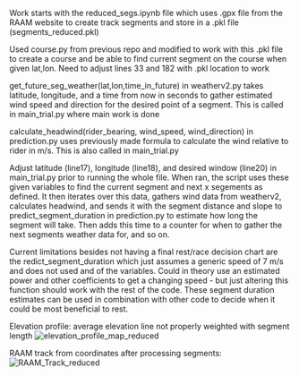 Work starts with the reduced_segs.ipynb file which uses .gpx file from the RAAM website to create track segments and store in a .pkl file (segments_reduced.pkl)

Used course.py from previous repo and modified to work with this .pkl file to create a course and be able to find current segment on the course when given lat,lon.
Need to adjust lines 33 and 182 with .pkl location to work

get_future_seg_weather(lat,lon,time_in_future) in weatherv2.py takes latitude, longitude, and a time from now in seconds to gather estimated wind speed and direction 
for the desired point of a segment. This is called in main_trial.py where main work is done

calculate_headwind(rider_bearing, wind_speed, wind_direction) in prediction.py uses previously made formula to calculate the wind relative to rider in m/s. This is also called in
main_trial.py

Adjust latitude (line17), longitude (line18), and desired window (line20) in main_trial.py prior to running the whole file. When ran, the script uses these given variables to find the 
current segment and next x segements as defined. It then iterates over this data, gathers wind data from weatherv2, calculates headwind, and sends it with the segment distance and slope
to predict_segment_duration in prediction.py to estimate how long the segment will take. Then adds this time to a counter for when to gather the next segments weather data for, and so on.

Current limitations besides not having a final rest/race decision chart are the redict_segment_duration which just assumes a generic speed of 7 m/s and does not used and of the variables.
Could in theory use an estimated power and other coefficients to get a changing speed - but just altering this function should work with the rest of the code. These segment duration 
estimates can be used in combination with other code to decide when it could be most beneficial to rest.

Elevation profile: average elevation line not properly weighted with segment length
![elevation_profile_map_reduced](https://github.com/nfstatz18/RAAM/assets/124414802/8e2fc1a8-0de9-4717-9b13-7983b4290fa7)

RAAM track from coordinates after processing segments:
![RAAM_Track_reduced](https://github.com/nfstatz18/RAAM/assets/124414802/d5558f5f-94e7-445a-9cb2-da885e0d113d)




